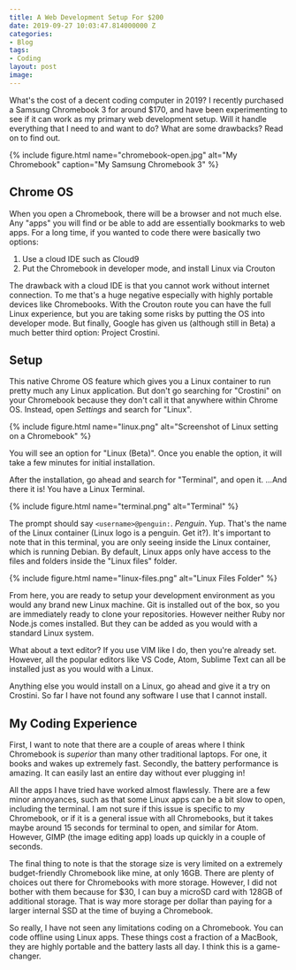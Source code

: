 ```yaml
---
title: A Web Development Setup For $200
date: 2019-09-27 10:03:47.814000000 Z
categories:
- Blog
tags:
- Coding
layout: post
image: 
---
```


What's the cost of a decent coding computer in 2019? I recently purchased a Samsung Chromebook 3 for around $170, and have been experimenting to see if it can work as my primary web development setup. Will it handle everything that I need to and want to do? What are some drawbacks? Read on to find out.
<!--more-->

{% include figure.html name="chromebook-open.jpg" alt="My Chromebook" caption="My Samsung Chromebook 3" %}

## Chrome OS

When you open a Chromebook, there will be a browser and not much else. Any "apps" you will find or be able to add are essentially bookmarks to web apps. For a long time, if you wanted to code there were basically two options:

1. Use a cloud IDE such as Cloud9
2. Put the Chromebook in developer mode, and install Linux via Crouton

The drawback with a cloud IDE is that you cannot work without internet connection. To me that's a huge negative especially with highly portable devices like Chromebooks. With the Crouton route you can have the full Linux experience, but you are taking some risks by putting the OS into developer mode. But finally, Google has given us (although still in Beta) a much better third option: Project Crostini.

## Setup

This native Chrome OS feature which gives you a Linux container to run pretty much any Linux application. But don't go searching for "Crostini" on your Chromebook because they don't call it that anywhere within Chrome OS. Instead, open *Settings* and search for "Linux".

{% include figure.html name="linux.png" alt="Screenshot of Linux setting on a Chromebook" %}

You will see an option for "Linux (Beta)". Once you enable the option, it will take a few minutes for initial installation.

After the installation, go ahead and search for "Terminal", and open it. ...And there it is! You have a Linux Terminal.

{% include figure.html name="terminal.png" alt="Terminal" %}

The prompt should say `<username>@penguin:`. *Penguin*. Yup. That's the name of the Linux container (Linux logo is a penguin. Get it?). It's important to note that in this terminal, you are only seeing inside the Linux container, which is running Debian. By default, Linux apps only have access to the files and folders inside the "Linux files" folder.

{% include figure.html name="linux-files.png" alt="Linux Files Folder" %}

From here, you are ready to setup your development environment as you would any brand new Linux machine.
Git is installed out of the box, so you are immediately ready to clone your repositories. However neither Ruby nor Node.js comes installed. But they can be added as you would with a standard Linux system.

What about a text editor? If you use VIM like I do, then you're already set. However, all the popular editors like VS Code, Atom, Sublime Text can all be installed just as you would with a Linux. 

Anything else you would install on a Linux, go ahead and give it a try on Crostini. So far I have not found any software I use that I cannot install.

## My Coding Experience

First, I want to note that there are a couple of areas where I think Chromebook is *superior* than many other traditional laptops. For one, it books and wakes up extremely fast. Secondly, the battery performance is amazing. It can easily last an entire day without ever plugging in!

All the apps I have tried have worked almost flawlessly. There are a few minor annoyances, such as that some Linux apps can be a bit slow to open, including the terminal. I am not sure if this issue is specific to my Chromebook, or if it is a general issue with all Chromebooks, but it takes maybe around 15 seconds for terminal to open, and similar for Atom. However, GIMP (the image editing app) loads up quickly in a couple of seconds.

The final thing to note is that the storage size is very limited on a extremely budget-friendly Chromebook like mine, at only 16GB. There are plenty of choices out there for Chromebooks with more storage. However, I did not bother with them because for $30, I can buy a microSD card with 128GB of additional storage. That is way more storage per dollar than paying for a larger internal SSD at the time of buying a Chromebook.

So really, I have not seen any limitations coding on a Chromebook. You can code offline using Linux apps. These things cost a fraction of a MacBook, they are highly portable and the battery lasts all day. I think this is a game-changer.
